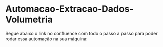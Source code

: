 # Automacao-Extracao-Dados-Volumetria
Segue abaixo o link no confluence com todo o passo a passo para poder rodar essa automação na sua máquina:

